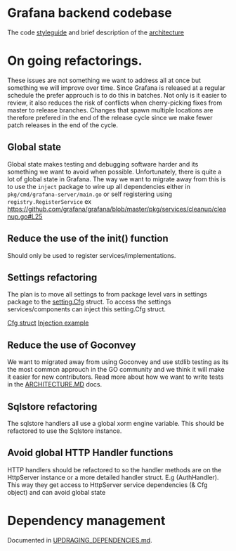 # Grafana backend codebase

The code [styleguide](STYLEGUIDE.md) and brief description of the [architecture](ARCHITECTURE.md)

# On going refactorings.
These issues are not something we want to address all at once but something we will improve over time. Since Grafana is released at a regular schedule the prefer approuch is to do this in batches. Not only is it easier to review, it also reduces the risk of conflicts when cherry-picking fixes from master to release branches. Changes that spawn multiple locations are therefore prefered in the end of the release cycle since we make fewer patch releases in the end of the cycle.

## Global state
Global state makes testing and debugging software harder and its something we want to avoid when possible.
Unfortunately, there is quite a lot of global state in Grafana. The way we want to migrate away from this
is to use the `inject` package to wire up all dependencies either in `pkg/cmd/grafana-server/main.go` or
self registering using `registry.RegisterService` ex https://github.com/grafana/grafana/blob/master/pkg/services/cleanup/cleanup.go#L25

## Reduce the use of the init() function
Should only be used to register services/implementations.

## Settings refactoring
The plan is to move all settings to from package level vars in settings package to the [setting.Cfg](https://github.com/grafana/grafana/blob/df917663e6f358a076ed3daa9b199412e95c11f4/pkg/setting/setting.go#L210) struct. To access the settings services/components can inject this setting.Cfg struct.

[Cfg struct](https://github.com/grafana/grafana/blob/df917663e6f358a076ed3daa9b199412e95c11f4/pkg/setting/setting.go#L210)
[Injection example](https://github.com/grafana/grafana/blob/df917663e6f358a076ed3daa9b199412e95c11f4/pkg/services/cleanup/cleanup.go#L20)

## Reduce the use of Goconvey
We want to migrated away from using Goconvey and use stdlib testing as its the most common approuch in the GO community and we think it will make it easier for new contributors. Read more about how we want to write tests in the [ARCHITECTURE.MD](/ARCHITECTURE.md#Testing) docs.

## Sqlstore refactoring
The sqlstore handlers all use a global xorm engine variable. This should be refactored to use the Sqlstore instance.

## Avoid global HTTP Handler functions
HTTP handlers should be refactored to so the handler methods are on the HttpServer instance or a more detailed handler struct. E.g (AuthHandler). This way they get access to HttpServer service dependencies (& Cfg object) and can avoid global state

# Dependency management

Documented in [UPDRAGING_DEPENDENCIES.md](https://github.com/grafana/grafana/blob/master/UPGRADING_DEPENDENCIES.md).

